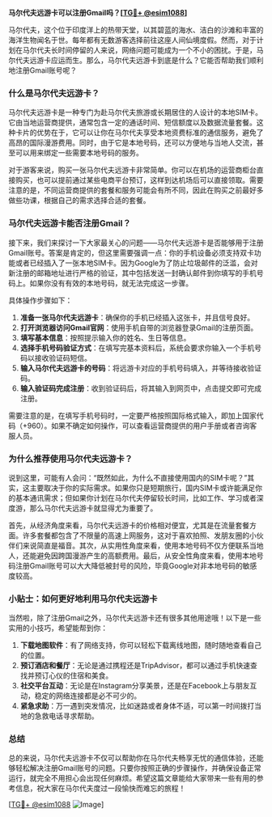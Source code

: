 **马尔代夫远游卡可以注册Gmail吗？[[TG💪+ @esim1088](https://t.me/s/esim1088)]**

马尔代夫，这个位于印度洋上的热带天堂，以其碧蓝的海水、洁白的沙滩和丰富的海洋生物闻名于世。每年都有无数游客选择前往这座人间仙境度假。然而，对于计划在马尔代夫长时间停留的人来说，网络问题可能成为一个不小的困扰。于是，马尔代夫远游卡应运而生。那么，马尔代夫远游卡到底是什么？它能否帮助我们顺利地注册Gmail账号呢？

### 什么是马尔代夫远游卡？

马尔代夫远游卡是一种专门为赴马尔代夫旅游或长期居住的人设计的本地SIM卡。它由当地运营商提供，通常包含一定的通话时间、短信额度以及数据流量套餐。这种卡片的优势在于，它可以让你在马尔代夫享受本地资费标准的通信服务，避免了高昂的国际漫游费用。同时，由于它是本地号码，还可以方便地与当地人交流，甚至可以用来绑定一些需要本地号码的服务。

对于游客来说，购买一张马尔代夫远游卡非常简单。你可以在机场的运营商柜台直接购买，也可以提前通过某些电商平台预订，这样到达机场后可以直接领取。需要注意的是，不同运营商提供的套餐和服务可能会有所不同，因此在购买之前最好多做些功课，根据自己的需求选择合适的套餐。

### 马尔代夫远游卡能否注册Gmail？

接下来，我们来探讨一下大家最关心的问题——马尔代夫远游卡是否能够用于注册Gmail账号。答案是肯定的，但这里需要强调一点：你的手机设备必须支持双卡功能或者已经插入了一张本地SIM卡。因为Google为了防止垃圾邮件的泛滥，会对新注册的邮箱地址进行严格的验证，其中包括发送一封确认邮件到你填写的手机号码上。如果你没有有效的本地号码，就无法完成这一步骤。

具体操作步骤如下：

1. **准备一张马尔代夫远游卡**：确保你的手机已经插入这张卡，并且信号良好。
2. **打开浏览器访问Gmail官网**：使用手机自带的浏览器登录Gmail的注册页面。
3. **填写基本信息**：按照提示输入你的姓名、生日等信息。
4. **选择手机号码验证方式**：在填写完基本资料后，系统会要求你输入一个手机号码以接收验证码短信。
5. **输入马尔代夫远游卡的号码**：将远游卡对应的手机号码填入，并等待接收验证码。
6. **输入验证码完成注册**：收到验证码后，将其输入到网页中，点击提交即可完成注册。

需要注意的是，在填写手机号码时，一定要严格按照国际格式输入，即加上国家代码（+960）。如果不确定如何操作，可以查看运营商提供的用户手册或者咨询客服人员。

### 为什么推荐使用马尔代夫远游卡？

说到这里，可能有人会问：“既然如此，为什么不直接使用国内的SIM卡呢？”其实，这主要取决于你的实际需求。如果你只是短期旅行，国内SIM卡或许能满足你的基本通讯需求；但如果你计划在马尔代夫停留较长时间，比如工作、学习或者深度游，那么马尔代夫远游卡就显得尤为重要了。

首先，从经济角度来看，马尔代夫远游卡的价格相对便宜，尤其是在流量套餐方面。许多套餐都包含了不限量的高速上网服务，这对于喜欢拍照、发朋友圈的小伙伴们来说简直是福音。其次，从实用性角度来看，使用本地号码不仅方便联系当地人，还能避免因跨国漫游产生的高额费用。最后，从安全性角度来看，使用本地号码注册Gmail账号可以大大降低被封号的风险，毕竟Google对非本地号码的敏感度较高。

### 小贴士：如何更好地利用马尔代夫远游卡

当然啦，除了注册Gmail之外，马尔代夫远游卡还有很多其他用途哦！以下是一些实用的小技巧，希望能帮到你：

1. **下载地图软件**：有了网络支持，你可以轻松下载离线地图，随时随地查看自己的位置。
2. **预订酒店和餐厅**：无论是通过携程还是TripAdvisor，都可以通过手机快速查找并预订心仪的住宿和美食。
3. **社交平台互动**：无论是在Instagram分享美景，还是在Facebook上与朋友互动，稳定的网络连接都是必不可少的。
4. **紧急求助**：万一遇到突发情况，比如迷路或者身体不适，可以第一时间拨打当地的急救电话寻求帮助。

### 总结

总的来说，马尔代夫远游卡不仅可以帮助你在马尔代夫畅享无忧的通信体验，还能够轻松解决注册Gmail账号的问题。只要你按照正确的步骤操作，并确保设备正常运行，就完全不用担心会出现任何麻烦。希望这篇文章能给大家带来一些有用的参考信息，祝大家在马尔代夫度过一段愉快而难忘的旅程！

[[TG💪+ @esim1088](https://t.me/s/esim1088) ![Image](https://i.postimg.cc/4NQfJmqS/Snipaste-2025-05-13-00-14-12.png)]